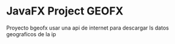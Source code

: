 # JavaFX Project GEOFX

Proyecto bgeofx usar una api de internet para descargar ls datos geograficos de la ip

